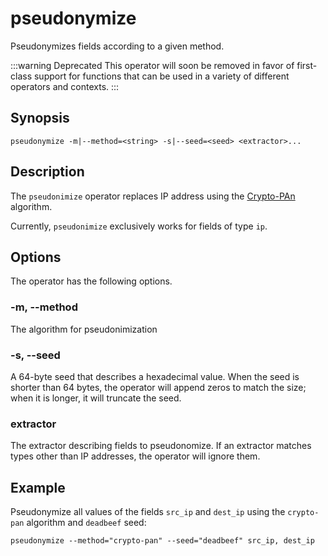 # pseudonymize

Pseudonymizes fields according to a given method.

:::warning Deprecated
This operator will soon be removed in favor of first-class support for functions
that can be used in a variety of different operators and contexts.
:::

## Synopsis

```
pseudonymize -m|--method=<string> -s|--seed=<seed> <extractor>...
```

## Description

The `pseudonimize` operator replaces IP address using the
[Crypto-PAn](https://en.wikipedia.org/wiki/Crypto-PAn) algorithm.

Currently, `pseudonimize` exclusively works for fields of type `ip`.

## Options

The operator has the following options.

### -m, --method

The algorithm for pseudonimization

### -s, --seed

A 64-byte seed that describes a hexadecimal value. When the seed is shorter than
64 bytes, the operator will append zeros to match the size; when it is longer,
it will truncate the seed.

### extractor

The extractor describing fields to pseudonomize. If an extractor matches types
other than IP addresses, the operator will ignore them.

## Example

Pseudonymize all values of the fields `src_ip` and `dest_ip` using the
`crypto-pan` algorithm and `deadbeef` seed:

```
pseudonymize --method="crypto-pan" --seed="deadbeef" src_ip, dest_ip
```
